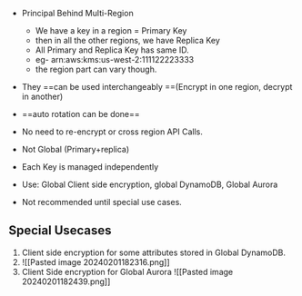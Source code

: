 - Principal Behind Multi-Region 
	- We have a key in a region = Primary Key 
	- then in all the other regions, we have Replica Key 
	- All Primary and Replica Key has same ID.
	- eg- arn:aws:kms:us-west-2:111122223333
	- the region part can vary though.
- They ==can be used interchangeably ==(Encrypt in one region, decrypt in another)
- ==auto rotation can be done==
- No need to re-encrypt or cross region API Calls.

- Not Global (Primary+replica)
- Each Key is managed independently 
- Use: Global Client side encryption, global DynamoDB, Global Aurora
- Not recommended until special use cases.

## Special Usecases
1. Client side encryption for some attributes stored in Global DynamoDB.
1. ![[Pasted image 20240201182316.png]]
2. Client Side encryption for Global Aurora
![[Pasted image 20240201182439.png]]